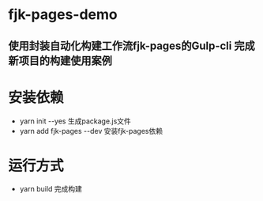 # fjk-pages-demo

## 使用封装自动化构建工作流fjk-pages的Gulp-cli 完成新项目的构建使用案例

# 安装依赖
* yarn init --yes  生成package.js文件
* yarn add fjk-pages --dev  安装fjk-pages依赖

# 运行方式
* yarn build  完成构建